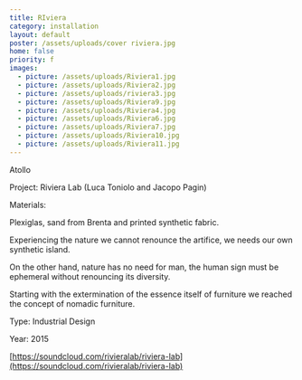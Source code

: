 ```yaml
---
title: RIviera
category: installation
layout: default
poster: /assets/uploads/cover riviera.jpg
home: false
priority: f
images:
  - picture: /assets/uploads/Riviera1.jpg
  - picture: /assets/uploads/Riviera2.jpg
  - picture: /assets/uploads/riviera3.jpg
  - picture: /assets/uploads/Riviera9.jpg
  - picture: /assets/uploads/Riviera4.jpg
  - picture: /assets/uploads/Riviera6.jpg
  - picture: /assets/uploads/Riviera7.jpg
  - picture: /assets/uploads/Riviera10.jpg
  - picture: /assets/uploads/Riviera11.jpg
---
```

Atollo

Project: Riviera Lab (Luca Toniolo and Jacopo Pagin)

Materials:

Plexiglas, sand from Brenta and printed synthetic fabric.

Experiencing the nature we cannot renounce the artifice, we needs our own synthetic island.

On the other hand, nature has no need for man, the human sign must be ephemeral without renouncing its diversity.

Starting with the extermination of the essence itself of furniture we reached the concept of nomadic furniture.

Type: Industrial Design

Year: 2015

[https://soundcloud.com/rivieralab/riviera-lab](https://soundcloud.com/rivieralab/riviera-lab)



